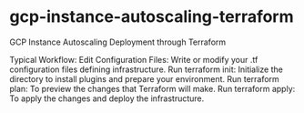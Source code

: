 # gcp-instance-autoscaling-terraform
GCP Instance Autoscaling Deployment through Terraform

Typical Workflow:
Edit Configuration Files: Write or modify your .tf configuration files defining infrastructure.
Run terraform init: Initialize the directory to install plugins and prepare your environment.
Run terraform plan: To preview the changes that Terraform will make.
Run terraform apply: To apply the changes and deploy the infrastructure.
